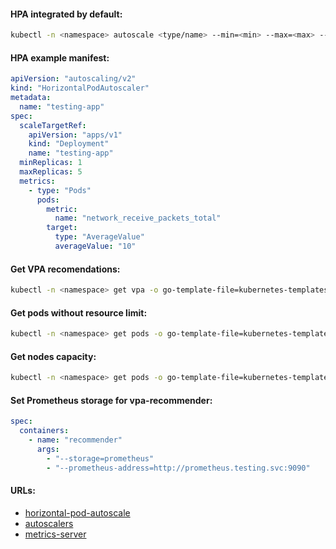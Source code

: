 #### HPA integrated by default:
```bash
kubectl -n <namespace> autoscale <type/name> --min=<min> --max=<max> --cpu-percent=<cpu>
```

#### HPA example manifest:
```yaml
apiVersion: "autoscaling/v2"
kind: "HorizontalPodAutoscaler"
metadata:
  name: "testing-app"
spec:
  scaleTargetRef:
    apiVersion: "apps/v1"
    kind: "Deployment"
    name: "testing-app"
  minReplicas: 1
  maxReplicas: 5
  metrics:
    - type: "Pods"
      pods:
        metric:
          name: "network_receive_packets_total"
        target:
          type: "AverageValue"
          averageValue: "10"
```

#### Get VPA recomendations:
```bash
kubectl -n <namespace> get vpa -o go-template-file=kubernetes-templates/vpa-recomendations.tmpl
```

#### Get pods without resource limit:
```bash
kubectl -n <namespace> get pods -o go-template-file=kubernetes-templates/pods-without-limits.tmpl
```

#### Get nodes capacity:
```bash
kubectl -n <namespace> get pods -o go-template-file=kubernetes-templates/nodes-capacity.tmpl
```

#### Set Prometheus storage for vpa-recommender:
```yaml
spec:
  containers:
    - name: "recommender"
      args:
        - "--storage=prometheus"
        - "--prometheus-address=http://prometheus.testing.svc:9090"
```

#### URLs:
- [horizontal-pod-autoscale](https://kubernetes.io/docs/tasks/run-application/horizontal-pod-autoscale/)
- [autoscalers](https://github.com/kubernetes/autoscaler/blob/master/README.md)
- [metrics-server](https://github.com/kubernetes-sigs/metrics-server/blob/master/README.md)
